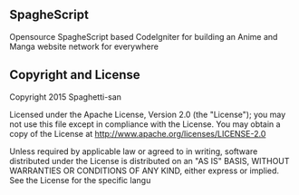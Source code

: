 ## SpagheScript
Opensource SpagheScript based CodeIgniter for building an Anime and Manga website network for everywhere

## Copyright and License
Copyright 2015 Spaghetti-san

Licensed under the Apache License, Version 2.0 (the "License");
you may not use this file except in compliance with the License.
You may obtain a copy of the License at <http://www.apache.org/licenses/LICENSE-2.0>

Unless required by applicable law or agreed to in writing, software
distributed under the License is distributed on an "AS IS" BASIS,
WITHOUT WARRANTIES OR CONDITIONS OF ANY KIND, either express or implied.
See the License for the specific langu